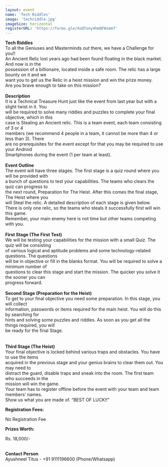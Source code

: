 ```yaml
---
layout: event
name: 'Tech Riddles'
image: 'techriddle.jpg'
imageSize: horizontal
registerURL: 'https://forms.gle/XoQTony4hmQFWimm7'
---
```


<p>
	<strong>Tech Riddles<br /></strong>To all the Geniuses and Masterminds out there, we have a
	Challenge for you!!<br />An Ancient Relic lost years ago had been found floating in the black
	market. And now is in the<br />possession of a billionaire, located inside a safe room. The relic
	has a large bounty on it and we<br />want you to get us the Relic in a heist mission and win the
	prize money.<br />Are you brave enough to take on this mission?<br /><br /><strong
		>Description</strong
	><br />It is a Technical Treasure Hunt just like the event from last year but with a slight twist
	in it. You<br />will be required to solve many riddles and puzzles to complete your final
	objective, which in this<br />case is Stealing an Ancient relic. This is a team event, each team
	consisting of 3 or 4<br />members (we recommend 4 people in a team, it cannot be more than 4 or
	less than 3). There<br />are no prerequisites for the event except for that you may be required to
	use your Android<br />Smartphones during the event (1 per team at least).<br /><br /><strong
		>Event Outline</strong
	><br />The event will have three stages. The first stage is a quiz round where you will be
	provided with<br />a bunch of questions to test your capabilities. The teams who clears the quiz
	can progress to<br />the next round, Preparation for The Heist. After this comes the final stage,
	The Heist where you<br />will Steal the relic. A detailed description of each stage is given
	below.<br />There is only one relic, so the teams who steals it successfully first will win this
	game.<br />Remember, your main enemy here is not time but other teams competing with you.<br /><br /><strong
		>First Stage (The First Test)</strong
	><br />We will be testing your capabilities for the mission with a small Quiz. The quiz will be
	consisting<br />of various logical and aptitude problems and some technology-related questions.
	The questions<br />will be in objective or fill in the blanks format. You will be required to
	solve a minimum number of<br />questions to clear this stage and start the mission. The quicker
	you solve it the sooner you can<br />progress forward.<br /><br /><strong
		>Second Stage (Preparation for the Heist)</strong
	><br />To get to your final objective you need some preparation. In this stage, you will
	collect<br />information, passwords or items required for the main heist. You will do this by
	searching for<br />hints and solving some puzzles and riddles. As soon as you get all the things
	required, you will<br />be ready for the final Stage.<br /><br /><br /><strong
		>Third Stage (The Heist)</strong
	><br />Your final objective is locked behind various traps and obstacles. You have to use the
	items<br />acquired in the previous stage and your genius brains to clear them out. You may need
	to<br />distract the guard, disable traps and sneak into the room. The first team who succeeds in
	the<br />mission will win the game.<br />Your team has to register offline before the event with
	your team and team members&rsquo; names.<br />Show us what you are made of. &ldquo;BEST OF
	LUCK!!&rdquo;<br />
</p>
<p><strong>Registration Fees:</strong></p>
<p>No Registration Fee</p>
<p><strong>Prizes Worth:</strong></p>
<p>Rs. 18,000/-</p>

<br /><strong>Contact Person</strong><br />Ayushneel Titus - +91 9111196600 (Phone/Whatsapp)

